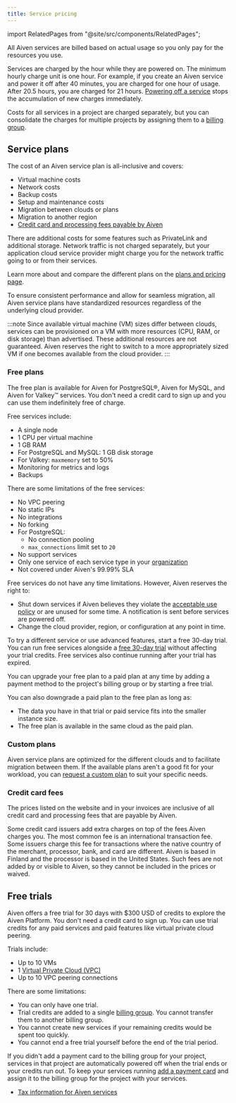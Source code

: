 ```yaml
---
title: Service pricing
---
```


import RelatedPages from "@site/src/components/RelatedPages";

All Aiven services are billed based on actual usage so you only pay for the resources you use.

Services are charged by the hour while they are powered on. The minimum hourly charge
unit is one hour. For example, if you create an Aiven service and power it off after
40 minutes, you are charged for one hour of usage. After 20.5 hours, you are charged
for 21 hours. [Powering off a service](/docs/platform/concepts/service-power-cycle)
stops the accumulation of new charges immediately.

Costs for all services in a project are charged separately, but you can consolidate
the charges for multiple projects by assigning them to a
[billing group](/docs/platform/howto/use-billing-groups).

## Service plans

The cost of an Aiven service plan is all-inclusive and covers:

-   Virtual machine costs
-   Network costs
-   Backup costs
-   Setup and maintenance costs
-   Migration between clouds or plans
-   Migration to another region
-   [Credit card and processing fees payable by Aiven](#credit-card-fees)

There are additional costs for some features such as PrivateLink and
additional storage. Network traffic is not charged separately, but your
application cloud service provider might charge you for the network
traffic going to or from their services.

Learn more about and compare the different plans on the
[plans and pricing page](https://aiven.io/pricing?product=opensearch&tab=plan-pricing).

To ensure consistent performance and allow for seamless migration, all Aiven service plans
have standardized resources regardless of the underlying cloud provider.

:::note
Since available virtual machine (VM) sizes differ between clouds, services can be
provisioned on a VM with more resources (CPU, RAM, or disk storage) than advertised.
These additional resources are not guaranteed. Aiven reserves the right to switch
to a more appropriately sized VM if one becomes available from the cloud provider.
:::

### Free plans

The free plan is available for Aiven for PostgreSQL®, Aiven for MySQL, and
Aiven for Valkey™ services. You don't need a credit card to sign up and you can use them
indefinitely free of charge.

Free services include:

-   A single node
-   1 CPU per virtual machine
-   1 GB RAM
-   For PostgreSQL and MySQL: 1 GB disk storage
-   For Valkey: `maxmemory` set to 50%
-   Monitoring for metrics and logs
-   Backups

There are some limitations of the free services:

-   No VPC peering
-   No static IPs
-   No integrations
-   No forking
-   For PostgreSQL:
    -   No connection pooling
    -   `max_connections` limit set to `20`
-   No support services
-   Only one service of each service type in your
    [organization](/docs/platform/concepts/orgs-units-projects)
-   Not covered under Aiven's 99.99% SLA

Free services do not have any time limitations. However, Aiven reserves the right to:

- Shut down services if Aiven believes they violate the
  [acceptable use policy](https://aiven.io/terms) or are unused for some time.
  A notification is sent before services are powered off.
- Change the cloud provider, region, or configuration at any point in time.

To try a different service or use advanced features, start a free 30-day trial.
You can run free services alongside a [free 30-day trial](#free-trials)
without affecting your trial credits. Free services also continue running after
your trial has expired.

You can upgrade your free plan to a paid plan at any time by adding
a payment method to the project's billing group or by starting a free trial.

You can also downgrade a paid plan to the free plan as long as:

- The data you have in that trial or paid service fits into the smaller
instance size.
- The free plan is available in the same cloud as the paid plan.

### Custom plans

Aiven service plans are optimized for the different clouds and to facilitate migration
between them. If the available plans aren't a good fit for your workload,
you can [request a custom plan](/docs/platform/howto/custom-plans)
to suit your specific needs.

### Credit card fees

The prices listed on the website and in your invoices are inclusive of
all credit card and processing fees that are payable by Aiven.

Some credit card issuers add extra charges on top of the fees Aiven charges
you. The most common fee is an international transaction fee.
Some issuers charge this fee for transactions where the native country
of the merchant, processor, bank, and card are different. Aiven is based
in Finland and the processor is based in the United States. Such fees are not added by
or visible to Aiven, so they cannot be included in the prices or waived.

## Free trials

Aiven offers a free trial for 30 days with $300 USD of credits to explore
the Aiven Platform. You don't need a credit card to sign up. You can use trial credits
for any paid services and paid features like virtual private cloud peering.

Trials include:

-   Up to 10 VMs
-   1 [Virtual Private Cloud (VPC)](/docs/platform/howto/manage-project-vpc)
-   Up to 10 VPC peering connections

<!-- vale off -->
There are some limitations:

-   You can only have one trial.
-   Trial credits are added to a single
    [billing group](/docs/platform/howto/use-billing-groups). You cannot transfer them to
    another billing group.
-   You cannot create new services if your remaining credits would be spent too quickly.
-   You cannot end a free trial yourself before the end of the trial period.
<!-- vale on -->

If you didn't add a payment card to the billing group for your project, services
in that project are automatically powered off when the trial ends or your credits run out.
To keep your services running
[add a payment card](/docs/platform/howto/manage-payment-card)
and assign it to the billing group for the project with your services.

<RelatedPages/>

- [Tax information for Aiven services](/docs/platform/concepts/tax-information)
